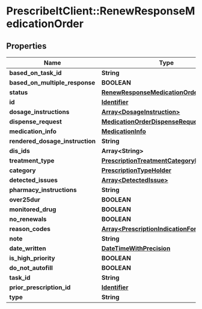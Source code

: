 # PrescribeItClient::RenewResponseMedicationOrder

## Properties
Name | Type | Description | Notes
------------ | ------------- | ------------- | -------------
**based_on_task_id** | **String** |  | 
**based_on_multiple_response** | **BOOLEAN** |  | [optional] 
**status** | [**RenewResponseMedicationOrderStatus**](RenewResponseMedicationOrderStatus.md) |  | 
**id** | [**Identifier**](Identifier.md) |  | 
**dosage_instructions** | [**Array&lt;DosageInstruction&gt;**](DosageInstruction.md) |  | [optional] 
**dispense_request** | [**MedicationOrderDispenseRequest**](MedicationOrderDispenseRequest.md) |  | 
**medication_info** | [**MedicationInfo**](MedicationInfo.md) |  | 
**rendered_dosage_instruction** | **String** |  | 
**dis_ids** | **Array&lt;String&gt;** |  | [optional] 
**treatment_type** | [**PrescriptionTreatmentCategoryHolder**](PrescriptionTreatmentCategoryHolder.md) |  | [optional] 
**category** | [**PrescriptionTypeHolder**](PrescriptionTypeHolder.md) |  | [optional] 
**detected_issues** | [**Array&lt;DetectedIssue&gt;**](DetectedIssue.md) |  | [optional] 
**pharmacy_instructions** | **String** |  | [optional] 
**over25dur** | **BOOLEAN** |  | [optional] 
**monitored_drug** | **BOOLEAN** |  | [optional] 
**no_renewals** | **BOOLEAN** |  | [optional] 
**reason_codes** | [**Array&lt;PrescriptionIndicationForUseHolder&gt;**](PrescriptionIndicationForUseHolder.md) |  | [optional] 
**note** | **String** |  | [optional] 
**date_written** | [**DateTimeWithPrecision**](DateTimeWithPrecision.md) |  | 
**is_high_priority** | **BOOLEAN** |  | [optional] 
**do_not_autofill** | **BOOLEAN** |  | [optional] 
**task_id** | **String** |  | [optional] 
**prior_prescription_id** | [**Identifier**](Identifier.md) |  | [optional] 
**type** | **String** |  | 

